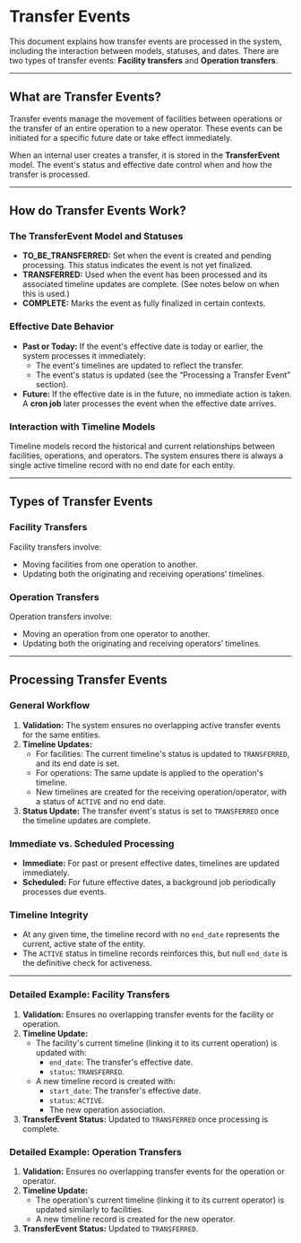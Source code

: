 # Transfer Events

This document explains how transfer events are processed in the system, including the interaction between models,
statuses, and dates. There are two types of transfer events: **Facility transfers** and **Operation transfers**.

---

## What are Transfer Events?

Transfer events manage the movement of facilities between operations or the transfer of an entire operation to a new
operator. These events can be initiated for a specific future date or take effect immediately.

When an internal user creates a transfer, it is stored in the **TransferEvent** model. The event's status and effective
date control when and how the transfer is processed.

---

## How do Transfer Events Work?

### The TransferEvent Model and Statuses

- **TO_BE_TRANSFERRED:** Set when the event is created and pending processing. This status indicates the event is not
  yet finalized.
- **TRANSFERRED:** Used when the event has been processed and its associated timeline updates are complete. (See notes
  below on when this is used.)
- **COMPLETE:** Marks the event as fully finalized in certain contexts.

### Effective Date Behavior

- **Past or Today:** If the event's effective date is today or earlier, the system processes it immediately:
  - The event's timelines are updated to reflect the transfer.
  - The event's status is updated (see the “Processing a Transfer Event” section).
- **Future:** If the effective date is in the future, no immediate action is taken. A **cron job** later processes the
  event when the effective date arrives.

### Interaction with Timeline Models

Timeline models record the historical and current relationships between facilities, operations, and operators. The
system ensures there is always a single active timeline record with no end date for each entity.

---

## Types of Transfer Events

### Facility Transfers

Facility transfers involve:

- Moving facilities from one operation to another.
- Updating both the originating and receiving operations’ timelines.

### Operation Transfers

Operation transfers involve:

- Moving an operation from one operator to another.
- Updating both the originating and receiving operators’ timelines.

---

## Processing Transfer Events

### General Workflow

1. **Validation:** The system ensures no overlapping active transfer events for the same entities.
2. **Timeline Updates:**
   - For facilities: The current timeline's status is updated to `TRANSFERRED`, and its end date is set.
   - For operations: The same update is applied to the operation's timeline.
   - New timelines are created for the receiving operation/operator, with a status of `ACTIVE` and no end date.
3. **Status Update:** The transfer event's status is set to `TRANSFERRED` once the timeline updates are complete.

### Immediate vs. Scheduled Processing

- **Immediate:** For past or present effective dates, timelines are updated immediately.
- **Scheduled:** For future effective dates, a background job periodically processes due events.

### Timeline Integrity

- At any given time, the timeline record with no `end_date` represents the current, active state of the entity.
- The `ACTIVE` status in timeline records reinforces this, but null `end_date` is the definitive check for activeness.

---

### Detailed Example: Facility Transfers

1. **Validation:** Ensures no overlapping transfer events for the facility or operation.
2. **Timeline Update:**
   - The facility's current timeline (linking it to its current operation) is updated with:
     - `end_date`: The transfer's effective date.
     - `status`: `TRANSFERRED`.
   - A new timeline record is created with:
     - `start_date`: The transfer's effective date.
     - `status`: `ACTIVE`.
     - The new operation association.
3. **TransferEvent Status:** Updated to `TRANSFERRED` once processing is complete.

### Detailed Example: Operation Transfers

1. **Validation:** Ensures no overlapping transfer events for the operation or operator.
2. **Timeline Update:**
   - The operation's current timeline (linking it to its current operator) is updated similarly to facilities.
   - A new timeline record is created for the new operator.
3. **TransferEvent Status:** Updated to `TRANSFERRED`.
